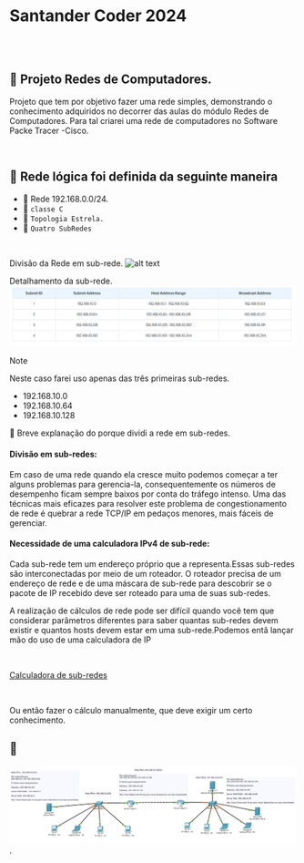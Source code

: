 # Santander Coder 2024
<br>
<br>


## 🎯 Projeto Redes de Computadores.
<p>Projeto que tem por objetivo fazer uma rede simples, demonstrando o conhecimento adquiridos no decorrer das aulas do módulo Redes de Computadores.
    Para tal criarei uma rede de computadores no Software Packe Tracer -Cisco.</p>
    
<br>

## 📒 Rede lógica foi definida da seguinte maneira

 - 🎯  Rede 192.168.0.0/24.
 - 🎯 `classe C`
 - 🎯 `Topologia Estrela.`
 - 🎯 `Quatro SubRedes`

 <br>
 
 Divisão da Rede em sub-rede.
 ![alt text](<assets/Divisão da Rede.png>)


 Detalhamento da sub-rede.
 ![alt text](<assets/detalhes da rede.png>)

 >[!NOTE]
 > Neste caso farei uso apenas das três primeiras sub-redes.
 >- 192.168.10.0 
 >- 192.168.10.64
 >- 192.168.10.128 

 💭 Breve explanação do porque dividi a rede em sub-redes.

 #### Divisão em sub-redes:
 <p>Em caso de uma rede quando ela cresce muito podemos começar a ter alguns problemas para gerencia-la, consequentemente os números de desempenho ficam sempre baixos por conta do tráfego intenso. Uma das técnicas mais eficazes para resolver este problema de congestionamento de rede é quebrar a rede TCP/IP em pedaços menores, mais fáceis de gerenciar.</p>

 #### Necessidade de uma calculadora IPv4 de sub-rede:
 <p>Cada sub-rede tem um endereço próprio que a representa.Essas sub-redes são interconectadas por meio de um roteador. O roteador precisa de um endereço de rede e de uma máscara de sub-rede para descobrir se o pacote de IP recebido deve ser roteado para uma de suas sub-redes.</p>
  <p>A realização de cálculos de rede pode ser difícil quando você tem que considerar parâmetros diferentes para saber quantas sub-redes devem existir e quantos hosts devem estar em uma sub-rede.Podemos entã lançar mão do uso de uma calculadora de IP</p>
  <br>

   [Calculadora de sub-redes](https://www.site24x7.com/pt/tools/ipv4-sub-rede-calculadora.html)

  <br>

  Ou então fazer o cálculo manualmente, que deve exigir um certo conhecimento.

 ## 🚀 


![Rede de Computadores](<assets/PRJ- Rede Conputadores.png>).



